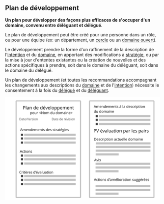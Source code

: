 ## Plan de développement

**Un plan pour développer des façons plus efficaces de s'occuper d'un domaine, convenu entre déléguant et délégué.**

Le plan de développement peut être créé pour une personne dans un rôle, ou pour une équipe (ex: un département, un [cercle](section:circle) ou un [domaine ouvert](section:open-domain)).

Le développement prendre la forme d'un raffinement de la description de l'[intention](section:organizational-driver) et du [domaine](glossary:domain), en apportant des modifications à [stratégie](glossary:strategy), ou par la mise à jour d'ententes existantes ou la création de nouvelles et des actions spécifiques à prendre, soit dans le domaine du déléguant, soit dans le domaine du délégué.

Un plan de développement (et toutes les recommandations accompagnant les changements aux descriptions du [domaine](glossary:domain) et de l'[intention](glossary:organizational-driver)) nécessite le consentement à la fois du [délégué](glossary:delegatee) et du [déléguant](glossary:delegator).

![Un modèle pour les plans de développement](img/templates/development-plan-template.png)